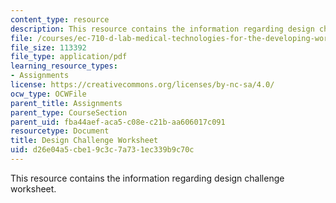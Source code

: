 ```yaml
---
content_type: resource
description: This resource contains the information regarding design challenge worksheet.
file: /courses/ec-710-d-lab-medical-technologies-for-the-developing-world-spring-2010/d26e04a5cbe19c3c7a731ec339b9c70c_MITEC_710S10_DsgnChlngWrk.pdf
file_size: 113392
file_type: application/pdf
learning_resource_types:
- Assignments
license: https://creativecommons.org/licenses/by-nc-sa/4.0/
ocw_type: OCWFile
parent_title: Assignments
parent_type: CourseSection
parent_uid: fba44aef-aca5-c08e-c21b-aa606017c091
resourcetype: Document
title: Design Challenge Worksheet
uid: d26e04a5-cbe1-9c3c-7a73-1ec339b9c70c
---
```

This resource contains the information regarding design challenge worksheet.